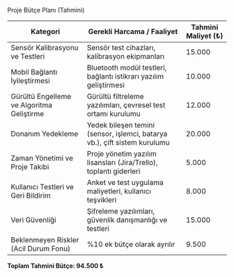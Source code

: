 Proje Bütçe Planı (Tahmini)

| Kategori                                      | Gerekli Harcama / Faaliyet                                                  | Tahmini Maliyet (₺) |
|----------------------------------------------|-----------------------------------------------------------------------------|---------------------|
| Sensör Kalibrasyonu ve Testleri              | Sensör test cihazları, kalibrasyon ekipmanları                             | 15.000              |
| Mobil Bağlantı İyileştirmesi                 | Bluetooth modül testleri, bağlantı istikrarı yazılım geliştirmesi          | 10.000              |
| Gürültü Engelleme ve Algoritma Geliştirme    | Gürültü filtreleme yazılımları, çevresel test ortamı kurulumu              | 12.000              |
| Donanım Yedekleme                            | Yedek bileşen temini (sensor, işlemci, batarya vb.), çift sistem kurulumu  | 20.000              |
| Zaman Yönetimi ve Proje Takibi               | Proje yönetim yazılım lisansları (Jira/Trello), toplantı giderleri         | 5.000               |
| Kullanıcı Testleri ve Geri Bildirim          | Anket ve test uygulama maliyetleri, kullanıcı teşvikleri                   | 8.000               |
| Veri Güvenliği                               | Şifreleme yazılımları, güvenlik danışmanlığı ve testleri                   | 15.000              |
| Beklenmeyen Riskler (Acil Durum Fonu)        | %10 ek bütçe olarak ayrılır                                                | 9.500               |

**Toplam Tahmini Bütçe: 94.500 ₺**
